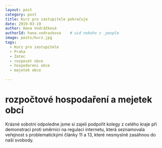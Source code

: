 ```yaml
---
layout: post
category: post
title: Kurz pro zastupitele pokračuje   
date: 2019-03-19
author: Hana Vodrážková
authorId: hana.vodrazkova    # uid nekoho z _people
image: posts/kurz.jpg
tags:
  - Kurz pro zastupitele
  - Praha
  - Zatec
  - rozpocet obce
  - hospodareni obce
  - majetek obce
   
---
```


# rozpočtové hospodaření a mejetek obcí
 
Krásné sobotní odpoledne jsme si zajeli podpořit kolegy z celého kraje při demonstraci proti směrnici na regulaci internetu, která seznamovala veřejnost s problematickými články 11 a 13, které nesmyslně zasáhnou do naší svobody.
